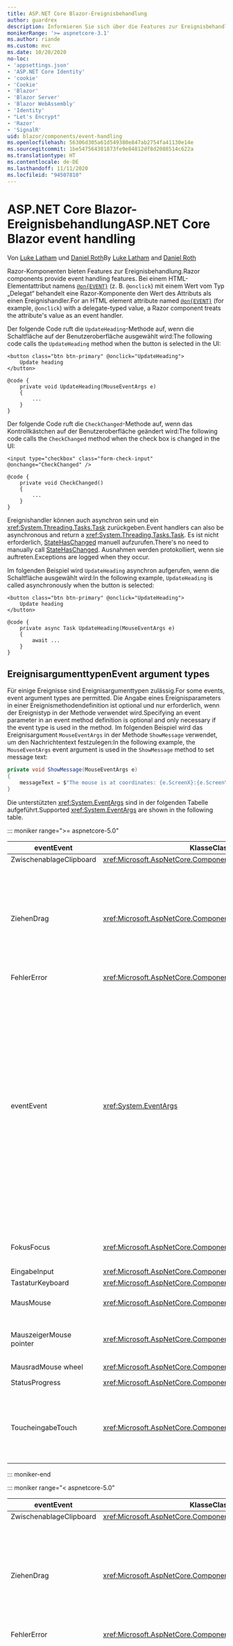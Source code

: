 ```yaml
---
title: ASP.NET Core Blazor-Ereignisbehandlung
author: guardrex
description: Informieren Sie sich über die Features zur Ereignisbehandlung von Blazor, einschließlich Ereignisargumenttypen, Ereignisrückrufe und die Verwaltung von standardmäßigen Browserereignissen.
monikerRange: '>= aspnetcore-3.1'
ms.author: riande
ms.custom: mvc
ms.date: 10/20/2020
no-loc:
- 'appsettings.json'
- 'ASP.NET Core Identity'
- 'cookie'
- 'Cookie'
- 'Blazor'
- 'Blazor Server'
- 'Blazor WebAssembly'
- 'Identity'
- "Let's Encrypt"
- 'Razor'
- 'SignalR'
uid: blazor/components/event-handling
ms.openlocfilehash: 56306d305a61d549380e847ab2754fa41130e14e
ms.sourcegitcommit: 1be547564381873fe9e84812df8d2088514c622a
ms.translationtype: HT
ms.contentlocale: de-DE
ms.lasthandoff: 11/11/2020
ms.locfileid: "94507810"
---
```

# <a name="aspnet-core-no-locblazor-event-handling"></a><span data-ttu-id="7d0a9-103">ASP.NET Core Blazor-Ereignisbehandlung</span><span class="sxs-lookup"><span data-stu-id="7d0a9-103">ASP.NET Core Blazor event handling</span></span>

<span data-ttu-id="7d0a9-104">Von [Luke Latham](https://github.com/guardrex) und [Daniel Roth](https://github.com/danroth27)</span><span class="sxs-lookup"><span data-stu-id="7d0a9-104">By [Luke Latham](https://github.com/guardrex) and [Daniel Roth](https://github.com/danroth27)</span></span>

<span data-ttu-id="7d0a9-105">Razor-Komponenten bieten Features zur Ereignisbehandlung.</span><span class="sxs-lookup"><span data-stu-id="7d0a9-105">Razor components provide event handling features.</span></span> <span data-ttu-id="7d0a9-106">Bei einem HTML-Elementattribut namens [`@on{EVENT}`](xref:mvc/views/razor#onevent) (z. B. `@onclick`) mit einem Wert vom Typ „Delegat“ behandelt eine Razor-Komponente den Wert des Attributs als einen Ereignishandler.</span><span class="sxs-lookup"><span data-stu-id="7d0a9-106">For an HTML element attribute named [`@on{EVENT}`](xref:mvc/views/razor#onevent) (for example, `@onclick`) with a delegate-typed value, a Razor component treats the attribute's value as an event handler.</span></span>

<span data-ttu-id="7d0a9-107">Der folgende Code ruft die `UpdateHeading`-Methode auf, wenn die Schaltfläche auf der Benutzeroberfläche ausgewählt wird:</span><span class="sxs-lookup"><span data-stu-id="7d0a9-107">The following code calls the `UpdateHeading` method when the button is selected in the UI:</span></span>

```razor
<button class="btn btn-primary" @onclick="UpdateHeading">
    Update heading
</button>

@code {
    private void UpdateHeading(MouseEventArgs e)
    {
        ...
    }
}
```

<span data-ttu-id="7d0a9-108">Der folgende Code ruft die `CheckChanged`-Methode auf, wenn das Kontrollkästchen auf der Benutzeroberfläche geändert wird:</span><span class="sxs-lookup"><span data-stu-id="7d0a9-108">The following code calls the `CheckChanged` method when the check box is changed in the UI:</span></span>

```razor
<input type="checkbox" class="form-check-input" @onchange="CheckChanged" />

@code {
    private void CheckChanged()
    {
        ...
    }
}
```

<span data-ttu-id="7d0a9-109">Ereignishandler können auch asynchron sein und ein <xref:System.Threading.Tasks.Task> zurückgeben.</span><span class="sxs-lookup"><span data-stu-id="7d0a9-109">Event handlers can also be asynchronous and return a <xref:System.Threading.Tasks.Task>.</span></span> <span data-ttu-id="7d0a9-110">Es ist nicht erforderlich, [StateHasChanged](xref:blazor/components/lifecycle#state-changes) manuell aufzurufen.</span><span class="sxs-lookup"><span data-stu-id="7d0a9-110">There's no need to manually call [StateHasChanged](xref:blazor/components/lifecycle#state-changes).</span></span> <span data-ttu-id="7d0a9-111">Ausnahmen werden protokolliert, wenn sie auftreten.</span><span class="sxs-lookup"><span data-stu-id="7d0a9-111">Exceptions are logged when they occur.</span></span>

<span data-ttu-id="7d0a9-112">Im folgenden Beispiel wird `UpdateHeading` asynchron aufgerufen, wenn die Schaltfläche ausgewählt wird:</span><span class="sxs-lookup"><span data-stu-id="7d0a9-112">In the following example, `UpdateHeading` is called asynchronously when the button is selected:</span></span>

```razor
<button class="btn btn-primary" @onclick="UpdateHeading">
    Update heading
</button>

@code {
    private async Task UpdateHeading(MouseEventArgs e)
    {
        await ...
    }
}
```

## <a name="event-argument-types"></a><span data-ttu-id="7d0a9-113">Ereignisargumenttypen</span><span class="sxs-lookup"><span data-stu-id="7d0a9-113">Event argument types</span></span>

<span data-ttu-id="7d0a9-114">Für einige Ereignisse sind Ereignisargumenttypen zulässig.</span><span class="sxs-lookup"><span data-stu-id="7d0a9-114">For some events, event argument types are permitted.</span></span> <span data-ttu-id="7d0a9-115">Die Angabe eines Ereignisparameters in einer Ereignismethodendefinition ist optional und nur erforderlich, wenn der Ereignistyp in der Methode verwendet wird.</span><span class="sxs-lookup"><span data-stu-id="7d0a9-115">Specifying an event parameter in an event method definition is optional and only necessary if the event type is used in the method.</span></span> <span data-ttu-id="7d0a9-116">Im folgenden Beispiel wird das Ereignisargument `MouseEventArgs` in der Methode `ShowMessage` verwendet, um den Nachrichtentext festzulegen:</span><span class="sxs-lookup"><span data-stu-id="7d0a9-116">In the following example, the `MouseEventArgs` event argument is used in the `ShowMessage` method to set message text:</span></span>

```csharp
private void ShowMessage(MouseEventArgs e)
{
    messageText = $"The mouse is at coordinates: {e.ScreenX}:{e.ScreenY}";
}
```

<span data-ttu-id="7d0a9-117">Die unterstützten <xref:System.EventArgs> sind in der folgenden Tabelle aufgeführt.</span><span class="sxs-lookup"><span data-stu-id="7d0a9-117">Supported <xref:System.EventArgs> are shown in the following table.</span></span>

::: moniker range=">= aspnetcore-5.0"

| <span data-ttu-id="7d0a9-118">event</span><span class="sxs-lookup"><span data-stu-id="7d0a9-118">Event</span></span>            | <span data-ttu-id="7d0a9-119">Klasse</span><span class="sxs-lookup"><span data-stu-id="7d0a9-119">Class</span></span>  | <span data-ttu-id="7d0a9-120">DOM-Ereignisse und -Hinweise</span><span class="sxs-lookup"><span data-stu-id="7d0a9-120">DOM events and notes</span></span> |
| ---------------- | ------ | -------------------- |
| <span data-ttu-id="7d0a9-121">Zwischenablage</span><span class="sxs-lookup"><span data-stu-id="7d0a9-121">Clipboard</span></span>        | <xref:Microsoft.AspNetCore.Components.Web.ClipboardEventArgs> | <span data-ttu-id="7d0a9-122">`oncut`, `oncopy`, `onpaste`</span><span class="sxs-lookup"><span data-stu-id="7d0a9-122">`oncut`, `oncopy`, `onpaste`</span></span> |
| <span data-ttu-id="7d0a9-123">Ziehen</span><span class="sxs-lookup"><span data-stu-id="7d0a9-123">Drag</span></span>             | <xref:Microsoft.AspNetCore.Components.Web.DragEventArgs> | <span data-ttu-id="7d0a9-124">`ondrag`, `ondragstart`, `ondragenter`, `ondragleave`, `ondragover`, `ondrop`, `ondragend`</span><span class="sxs-lookup"><span data-stu-id="7d0a9-124">`ondrag`, `ondragstart`, `ondragenter`, `ondragleave`, `ondragover`, `ondrop`, `ondragend`</span></span><br><br><span data-ttu-id="7d0a9-125"><xref:Microsoft.AspNetCore.Components.Web.DataTransfer> und <xref:Microsoft.AspNetCore.Components.Web.DataTransferItem> speichern gezogene Elementdaten.</span><span class="sxs-lookup"><span data-stu-id="7d0a9-125"><xref:Microsoft.AspNetCore.Components.Web.DataTransfer> and <xref:Microsoft.AspNetCore.Components.Web.DataTransferItem> hold dragged item data.</span></span><br><br><span data-ttu-id="7d0a9-126">Implementiert Drag & Drop in Blazor-Apps mit [JS-Interop](xref:blazor/call-javascript-from-dotnet) und der [HTML-Drag & Drop-API](https://developer.mozilla.org/docs/Web/API/HTML_Drag_and_Drop_API).</span><span class="sxs-lookup"><span data-stu-id="7d0a9-126">Implement drag and drop in Blazor apps using [JS interop](xref:blazor/call-javascript-from-dotnet) with [HTML Drag and Drop API](https://developer.mozilla.org/docs/Web/API/HTML_Drag_and_Drop_API).</span></span> |
| <span data-ttu-id="7d0a9-127">Fehler</span><span class="sxs-lookup"><span data-stu-id="7d0a9-127">Error</span></span>            | <xref:Microsoft.AspNetCore.Components.Web.ErrorEventArgs> | `onerror` |
| <span data-ttu-id="7d0a9-128">event</span><span class="sxs-lookup"><span data-stu-id="7d0a9-128">Event</span></span>            | <xref:System.EventArgs> | <span data-ttu-id="7d0a9-129">*Allgemein*</span><span class="sxs-lookup"><span data-stu-id="7d0a9-129">*General*</span></span><br><span data-ttu-id="7d0a9-130">`onactivate`, `onbeforeactivate`, `onbeforedeactivate`, `ondeactivate`, `onfullscreenchange`, `onfullscreenerror`, `onloadeddata`, `onloadedmetadata`, `onpointerlockchange`, `onpointerlockerror`, `onreadystatechange`, `onscroll`</span><span class="sxs-lookup"><span data-stu-id="7d0a9-130">`onactivate`, `onbeforeactivate`, `onbeforedeactivate`, `ondeactivate`, `onfullscreenchange`, `onfullscreenerror`, `onloadeddata`, `onloadedmetadata`, `onpointerlockchange`, `onpointerlockerror`, `onreadystatechange`, `onscroll`</span></span><br><br><span data-ttu-id="7d0a9-131">*Zwischenablage*</span><span class="sxs-lookup"><span data-stu-id="7d0a9-131">*Clipboard*</span></span><br><span data-ttu-id="7d0a9-132">`onbeforecut`, `onbeforecopy`, `onbeforepaste`</span><span class="sxs-lookup"><span data-stu-id="7d0a9-132">`onbeforecut`, `onbeforecopy`, `onbeforepaste`</span></span><br><br><span data-ttu-id="7d0a9-133">*Eingabe*</span><span class="sxs-lookup"><span data-stu-id="7d0a9-133">*Input*</span></span><br><span data-ttu-id="7d0a9-134">`oninvalid`, `onreset`, `onselect`, `onselectionchange`, `onselectstart`, `onsubmit`</span><span class="sxs-lookup"><span data-stu-id="7d0a9-134">`oninvalid`, `onreset`, `onselect`, `onselectionchange`, `onselectstart`, `onsubmit`</span></span><br><br><span data-ttu-id="7d0a9-135">*Medien*</span><span class="sxs-lookup"><span data-stu-id="7d0a9-135">*Media*</span></span><br><span data-ttu-id="7d0a9-136">`oncanplay`, `oncanplaythrough`, `oncuechange`, `ondurationchange`, `onemptied`, `onended`, `onpause`, `onplay`, `onplaying`, `onratechange`, `onseeked`, `onseeking`, `onstalled`, `onstop`, `onsuspend`, `ontimeupdate`, `ontoggle`, `onvolumechange`, `onwaiting`</span><span class="sxs-lookup"><span data-stu-id="7d0a9-136">`oncanplay`, `oncanplaythrough`, `oncuechange`, `ondurationchange`, `onemptied`, `onended`, `onpause`, `onplay`, `onplaying`, `onratechange`, `onseeked`, `onseeking`, `onstalled`, `onstop`, `onsuspend`, `ontimeupdate`, `ontoggle`, `onvolumechange`, `onwaiting`</span></span><br><br><span data-ttu-id="7d0a9-137"><xref:Microsoft.AspNetCore.Components.Web.EventHandlers> enthält Attribute zum Konfigurieren der Zuordnungen zwischen Ereignisnamen und Ereignisargumenttypen.</span><span class="sxs-lookup"><span data-stu-id="7d0a9-137"><xref:Microsoft.AspNetCore.Components.Web.EventHandlers> holds attributes to configure the mappings between event names and event argument types.</span></span> |
| <span data-ttu-id="7d0a9-138">Fokus</span><span class="sxs-lookup"><span data-stu-id="7d0a9-138">Focus</span></span>            | <xref:Microsoft.AspNetCore.Components.Web.FocusEventArgs> | <span data-ttu-id="7d0a9-139">`onfocus`, `onblur`, `onfocusin`, `onfocusout`</span><span class="sxs-lookup"><span data-stu-id="7d0a9-139">`onfocus`, `onblur`, `onfocusin`, `onfocusout`</span></span><br><br><span data-ttu-id="7d0a9-140">Umfasst nicht die Unterstützung für `relatedTarget`.</span><span class="sxs-lookup"><span data-stu-id="7d0a9-140">Doesn't include support for `relatedTarget`.</span></span> |
| <span data-ttu-id="7d0a9-141">Eingabe</span><span class="sxs-lookup"><span data-stu-id="7d0a9-141">Input</span></span>            | <xref:Microsoft.AspNetCore.Components.ChangeEventArgs> | <span data-ttu-id="7d0a9-142">`onchange`, `oninput`</span><span class="sxs-lookup"><span data-stu-id="7d0a9-142">`onchange`, `oninput`</span></span> |
| <span data-ttu-id="7d0a9-143">Tastatur</span><span class="sxs-lookup"><span data-stu-id="7d0a9-143">Keyboard</span></span>         | <xref:Microsoft.AspNetCore.Components.Web.KeyboardEventArgs> | <span data-ttu-id="7d0a9-144">`onkeydown`, `onkeypress`, `onkeyup`</span><span class="sxs-lookup"><span data-stu-id="7d0a9-144">`onkeydown`, `onkeypress`, `onkeyup`</span></span> |
| <span data-ttu-id="7d0a9-145">Maus</span><span class="sxs-lookup"><span data-stu-id="7d0a9-145">Mouse</span></span>            | <xref:Microsoft.AspNetCore.Components.Web.MouseEventArgs> | <span data-ttu-id="7d0a9-146">`onclick`, `oncontextmenu`, `ondblclick`, `onmousedown`, `onmouseup`, `onmouseover`, `onmousemove`, `onmouseout`</span><span class="sxs-lookup"><span data-stu-id="7d0a9-146">`onclick`, `oncontextmenu`, `ondblclick`, `onmousedown`, `onmouseup`, `onmouseover`, `onmousemove`, `onmouseout`</span></span> |
| <span data-ttu-id="7d0a9-147">Mauszeiger</span><span class="sxs-lookup"><span data-stu-id="7d0a9-147">Mouse pointer</span></span>    | <xref:Microsoft.AspNetCore.Components.Web.PointerEventArgs> | <span data-ttu-id="7d0a9-148">`onpointerdown`, `onpointerup`, `onpointercancel`, `onpointermove`, `onpointerover`, `onpointerout`, `onpointerenter`, `onpointerleave`, `ongotpointercapture`, `onlostpointercapture`</span><span class="sxs-lookup"><span data-stu-id="7d0a9-148">`onpointerdown`, `onpointerup`, `onpointercancel`, `onpointermove`, `onpointerover`, `onpointerout`, `onpointerenter`, `onpointerleave`, `ongotpointercapture`, `onlostpointercapture`</span></span> |
| <span data-ttu-id="7d0a9-149">Mausrad</span><span class="sxs-lookup"><span data-stu-id="7d0a9-149">Mouse wheel</span></span>      | <xref:Microsoft.AspNetCore.Components.Web.WheelEventArgs> | <span data-ttu-id="7d0a9-150">`onwheel`, `onmousewheel`</span><span class="sxs-lookup"><span data-stu-id="7d0a9-150">`onwheel`, `onmousewheel`</span></span> |
| <span data-ttu-id="7d0a9-151">Status</span><span class="sxs-lookup"><span data-stu-id="7d0a9-151">Progress</span></span>         | <xref:Microsoft.AspNetCore.Components.Web.ProgressEventArgs> | <span data-ttu-id="7d0a9-152">`onabort`, `onload`, `onloadend`, `onloadstart`, `onprogress`, `ontimeout`</span><span class="sxs-lookup"><span data-stu-id="7d0a9-152">`onabort`, `onload`, `onloadend`, `onloadstart`, `onprogress`, `ontimeout`</span></span> |
| <span data-ttu-id="7d0a9-153">Toucheingabe</span><span class="sxs-lookup"><span data-stu-id="7d0a9-153">Touch</span></span>            | <xref:Microsoft.AspNetCore.Components.Web.TouchEventArgs> | <span data-ttu-id="7d0a9-154">`ontouchstart`, `ontouchend`, `ontouchmove`, `ontouchenter`, `ontouchleave`, `ontouchcancel`</span><span class="sxs-lookup"><span data-stu-id="7d0a9-154">`ontouchstart`, `ontouchend`, `ontouchmove`, `ontouchenter`, `ontouchleave`, `ontouchcancel`</span></span><br><br><span data-ttu-id="7d0a9-155"><xref:Microsoft.AspNetCore.Components.Web.TouchPoint> stellt einen einzelnen Kontaktpunkt auf einem Gerät mit Berührungseingabe dar.</span><span class="sxs-lookup"><span data-stu-id="7d0a9-155"><xref:Microsoft.AspNetCore.Components.Web.TouchPoint> represents a single contact point on a touch-sensitive device.</span></span> |

::: moniker-end

::: moniker range="< aspnetcore-5.0"

| <span data-ttu-id="7d0a9-156">event</span><span class="sxs-lookup"><span data-stu-id="7d0a9-156">Event</span></span>            | <span data-ttu-id="7d0a9-157">Klasse</span><span class="sxs-lookup"><span data-stu-id="7d0a9-157">Class</span></span> | <span data-ttu-id="7d0a9-158">DOM-Ereignisse und -Hinweise</span><span class="sxs-lookup"><span data-stu-id="7d0a9-158">DOM events and notes</span></span> |
| ---------------- | ----- | -------------------- |
| <span data-ttu-id="7d0a9-159">Zwischenablage</span><span class="sxs-lookup"><span data-stu-id="7d0a9-159">Clipboard</span></span>        | <xref:Microsoft.AspNetCore.Components.Web.ClipboardEventArgs> | <span data-ttu-id="7d0a9-160">`oncut`, `oncopy`, `onpaste`</span><span class="sxs-lookup"><span data-stu-id="7d0a9-160">`oncut`, `oncopy`, `onpaste`</span></span> |
| <span data-ttu-id="7d0a9-161">Ziehen</span><span class="sxs-lookup"><span data-stu-id="7d0a9-161">Drag</span></span>             | <xref:Microsoft.AspNetCore.Components.Web.DragEventArgs> | <span data-ttu-id="7d0a9-162">`ondrag`, `ondragstart`, `ondragenter`, `ondragleave`, `ondragover`, `ondrop`, `ondragend`</span><span class="sxs-lookup"><span data-stu-id="7d0a9-162">`ondrag`, `ondragstart`, `ondragenter`, `ondragleave`, `ondragover`, `ondrop`, `ondragend`</span></span><br><br><span data-ttu-id="7d0a9-163"><xref:Microsoft.AspNetCore.Components.Web.DataTransfer> und <xref:Microsoft.AspNetCore.Components.Web.DataTransferItem> speichern gezogene Elementdaten.</span><span class="sxs-lookup"><span data-stu-id="7d0a9-163"><xref:Microsoft.AspNetCore.Components.Web.DataTransfer> and <xref:Microsoft.AspNetCore.Components.Web.DataTransferItem> hold dragged item data.</span></span><br><br><span data-ttu-id="7d0a9-164">Implementiert Drag & Drop in Blazor-Apps mit [JS-Interop](xref:blazor/call-javascript-from-dotnet) und der [HTML-Drag & Drop-API](https://developer.mozilla.org/docs/Web/API/HTML_Drag_and_Drop_API).</span><span class="sxs-lookup"><span data-stu-id="7d0a9-164">Implement drag and drop in Blazor apps using [JS interop](xref:blazor/call-javascript-from-dotnet) with [HTML Drag and Drop API](https://developer.mozilla.org/docs/Web/API/HTML_Drag_and_Drop_API).</span></span> |
| <span data-ttu-id="7d0a9-165">Fehler</span><span class="sxs-lookup"><span data-stu-id="7d0a9-165">Error</span></span>            | <xref:Microsoft.AspNetCore.Components.Web.ErrorEventArgs> | `onerror` |
| <span data-ttu-id="7d0a9-166">event</span><span class="sxs-lookup"><span data-stu-id="7d0a9-166">Event</span></span>            | <xref:System.EventArgs> | <span data-ttu-id="7d0a9-167">*Allgemein*</span><span class="sxs-lookup"><span data-stu-id="7d0a9-167">*General*</span></span><br><span data-ttu-id="7d0a9-168">`onactivate`, `onbeforeactivate`, `onbeforedeactivate`, `ondeactivate`, `onfullscreenchange`, `onfullscreenerror`, `onloadeddata`, `onloadedmetadata`, `onpointerlockchange`, `onpointerlockerror`, `onreadystatechange`, `onscroll`</span><span class="sxs-lookup"><span data-stu-id="7d0a9-168">`onactivate`, `onbeforeactivate`, `onbeforedeactivate`, `ondeactivate`, `onfullscreenchange`, `onfullscreenerror`, `onloadeddata`, `onloadedmetadata`, `onpointerlockchange`, `onpointerlockerror`, `onreadystatechange`, `onscroll`</span></span><br><br><span data-ttu-id="7d0a9-169">*Zwischenablage*</span><span class="sxs-lookup"><span data-stu-id="7d0a9-169">*Clipboard*</span></span><br><span data-ttu-id="7d0a9-170">`onbeforecut`, `onbeforecopy`, `onbeforepaste`</span><span class="sxs-lookup"><span data-stu-id="7d0a9-170">`onbeforecut`, `onbeforecopy`, `onbeforepaste`</span></span><br><br><span data-ttu-id="7d0a9-171">*Eingabe*</span><span class="sxs-lookup"><span data-stu-id="7d0a9-171">*Input*</span></span><br><span data-ttu-id="7d0a9-172">`oninvalid`, `onreset`, `onselect`, `onselectionchange`, `onselectstart`, `onsubmit`</span><span class="sxs-lookup"><span data-stu-id="7d0a9-172">`oninvalid`, `onreset`, `onselect`, `onselectionchange`, `onselectstart`, `onsubmit`</span></span><br><br><span data-ttu-id="7d0a9-173">*Medien*</span><span class="sxs-lookup"><span data-stu-id="7d0a9-173">*Media*</span></span><br><span data-ttu-id="7d0a9-174">`oncanplay`, `oncanplaythrough`, `oncuechange`, `ondurationchange`, `onemptied`, `onended`, `onpause`, `onplay`, `onplaying`, `onratechange`, `onseeked`, `onseeking`, `onstalled`, `onstop`, `onsuspend`, `ontimeupdate`, `onvolumechange`, `onwaiting`</span><span class="sxs-lookup"><span data-stu-id="7d0a9-174">`oncanplay`, `oncanplaythrough`, `oncuechange`, `ondurationchange`, `onemptied`, `onended`, `onpause`, `onplay`, `onplaying`, `onratechange`, `onseeked`, `onseeking`, `onstalled`, `onstop`, `onsuspend`, `ontimeupdate`, `onvolumechange`, `onwaiting`</span></span><br><br><span data-ttu-id="7d0a9-175"><xref:Microsoft.AspNetCore.Components.Web.EventHandlers> enthält Attribute zum Konfigurieren der Zuordnungen zwischen Ereignisnamen und Ereignisargumenttypen.</span><span class="sxs-lookup"><span data-stu-id="7d0a9-175"><xref:Microsoft.AspNetCore.Components.Web.EventHandlers> holds attributes to configure the mappings between event names and event argument types.</span></span> |
| <span data-ttu-id="7d0a9-176">Fokus</span><span class="sxs-lookup"><span data-stu-id="7d0a9-176">Focus</span></span>            | <xref:Microsoft.AspNetCore.Components.Web.FocusEventArgs> | <span data-ttu-id="7d0a9-177">`onfocus`, `onblur`, `onfocusin`, `onfocusout`</span><span class="sxs-lookup"><span data-stu-id="7d0a9-177">`onfocus`, `onblur`, `onfocusin`, `onfocusout`</span></span><br><br><span data-ttu-id="7d0a9-178">Umfasst nicht die Unterstützung für `relatedTarget`.</span><span class="sxs-lookup"><span data-stu-id="7d0a9-178">Doesn't include support for `relatedTarget`.</span></span> |
| <span data-ttu-id="7d0a9-179">Eingabe</span><span class="sxs-lookup"><span data-stu-id="7d0a9-179">Input</span></span>            | <xref:Microsoft.AspNetCore.Components.ChangeEventArgs> | <span data-ttu-id="7d0a9-180">`onchange`, `oninput`</span><span class="sxs-lookup"><span data-stu-id="7d0a9-180">`onchange`, `oninput`</span></span> |
| <span data-ttu-id="7d0a9-181">Tastatur</span><span class="sxs-lookup"><span data-stu-id="7d0a9-181">Keyboard</span></span>         | <xref:Microsoft.AspNetCore.Components.Web.KeyboardEventArgs> | <span data-ttu-id="7d0a9-182">`onkeydown`, `onkeypress`, `onkeyup`</span><span class="sxs-lookup"><span data-stu-id="7d0a9-182">`onkeydown`, `onkeypress`, `onkeyup`</span></span> |
| <span data-ttu-id="7d0a9-183">Maus</span><span class="sxs-lookup"><span data-stu-id="7d0a9-183">Mouse</span></span>            | <xref:Microsoft.AspNetCore.Components.Web.MouseEventArgs> | <span data-ttu-id="7d0a9-184">`onclick`, `oncontextmenu`, `ondblclick`, `onmousedown`, `onmouseup`, `onmouseover`, `onmousemove`, `onmouseout`</span><span class="sxs-lookup"><span data-stu-id="7d0a9-184">`onclick`, `oncontextmenu`, `ondblclick`, `onmousedown`, `onmouseup`, `onmouseover`, `onmousemove`, `onmouseout`</span></span> |
| <span data-ttu-id="7d0a9-185">Mauszeiger</span><span class="sxs-lookup"><span data-stu-id="7d0a9-185">Mouse pointer</span></span>    | <xref:Microsoft.AspNetCore.Components.Web.PointerEventArgs> | <span data-ttu-id="7d0a9-186">`onpointerdown`, `onpointerup`, `onpointercancel`, `onpointermove`, `onpointerover`, `onpointerout`, `onpointerenter`, `onpointerleave`, `ongotpointercapture`, `onlostpointercapture`</span><span class="sxs-lookup"><span data-stu-id="7d0a9-186">`onpointerdown`, `onpointerup`, `onpointercancel`, `onpointermove`, `onpointerover`, `onpointerout`, `onpointerenter`, `onpointerleave`, `ongotpointercapture`, `onlostpointercapture`</span></span> |
| <span data-ttu-id="7d0a9-187">Mausrad</span><span class="sxs-lookup"><span data-stu-id="7d0a9-187">Mouse wheel</span></span>      | <xref:Microsoft.AspNetCore.Components.Web.WheelEventArgs> | <span data-ttu-id="7d0a9-188">`onwheel`, `onmousewheel`</span><span class="sxs-lookup"><span data-stu-id="7d0a9-188">`onwheel`, `onmousewheel`</span></span> |
| <span data-ttu-id="7d0a9-189">Status</span><span class="sxs-lookup"><span data-stu-id="7d0a9-189">Progress</span></span>         | <xref:Microsoft.AspNetCore.Components.Web.ProgressEventArgs> | <span data-ttu-id="7d0a9-190">`onabort`, `onload`, `onloadend`, `onloadstart`, `onprogress`, `ontimeout`</span><span class="sxs-lookup"><span data-stu-id="7d0a9-190">`onabort`, `onload`, `onloadend`, `onloadstart`, `onprogress`, `ontimeout`</span></span> |
| <span data-ttu-id="7d0a9-191">Toucheingabe</span><span class="sxs-lookup"><span data-stu-id="7d0a9-191">Touch</span></span>            | <xref:Microsoft.AspNetCore.Components.Web.TouchEventArgs> | <span data-ttu-id="7d0a9-192">`ontouchstart`, `ontouchend`, `ontouchmove`, `ontouchenter`, `ontouchleave`, `ontouchcancel`</span><span class="sxs-lookup"><span data-stu-id="7d0a9-192">`ontouchstart`, `ontouchend`, `ontouchmove`, `ontouchenter`, `ontouchleave`, `ontouchcancel`</span></span><br><br><span data-ttu-id="7d0a9-193"><xref:Microsoft.AspNetCore.Components.Web.TouchPoint> stellt einen einzelnen Kontaktpunkt auf einem Gerät mit Berührungseingabe dar.</span><span class="sxs-lookup"><span data-stu-id="7d0a9-193"><xref:Microsoft.AspNetCore.Components.Web.TouchPoint> represents a single contact point on a touch-sensitive device.</span></span> |

::: moniker-end

<span data-ttu-id="7d0a9-194">Weitere Informationen finden Sie in den folgenden Ressourcen:</span><span class="sxs-lookup"><span data-stu-id="7d0a9-194">For more information, see the following resources:</span></span>

* <span data-ttu-id="7d0a9-195">[`EventArgs`-Klassen in der ASP.NET Core Verweisquelle (dotnet/aspnetcore `master` branch)](https://github.com/dotnet/aspnetcore/tree/master/src/Components/Web/src/Web).</span><span class="sxs-lookup"><span data-stu-id="7d0a9-195">[`EventArgs` classes in the ASP.NET Core reference source (dotnet/aspnetcore `master` branch)](https://github.com/dotnet/aspnetcore/tree/master/src/Components/Web/src/Web).</span></span> <span data-ttu-id="7d0a9-196">Der `master`-Branch stellt die API dar, die sich für das *nächste* ASP.NET Core-Release in Entwicklung befindet.</span><span class="sxs-lookup"><span data-stu-id="7d0a9-196">The `master` branch represents API under development for the *next* ASP.NET Core release.</span></span> <span data-ttu-id="7d0a9-197">Wählen Sie für das aktuelle Release den entsprechenden GitHub-Repositorybranch aus (z. B. `release/3.1`).</span><span class="sxs-lookup"><span data-stu-id="7d0a9-197">For the current release, select the appropriate GitHub repository branch (for example, `release/3.1`).</span></span>
* <span data-ttu-id="7d0a9-198">[MDN-Webdokumentationen: GlobalEventHandlers](https://developer.mozilla.org/docs/Web/API/GlobalEventHandlers): Enthält Informationen dazu, welche HTML-Elemente die einzelnen DOM-Ereignisse unterstützen.</span><span class="sxs-lookup"><span data-stu-id="7d0a9-198">[MDN web docs: GlobalEventHandlers](https://developer.mozilla.org/docs/Web/API/GlobalEventHandlers): Includes information on which HTML elements support each DOM event.</span></span>

## <a name="lambda-expressions"></a><span data-ttu-id="7d0a9-199">Lambdaausdrücke</span><span class="sxs-lookup"><span data-stu-id="7d0a9-199">Lambda expressions</span></span>

<span data-ttu-id="7d0a9-200">[Lambdaausdrücke](/dotnet/csharp/programming-guide/statements-expressions-operators/lambda-expressions) können ebenfalls verwendet werden:</span><span class="sxs-lookup"><span data-stu-id="7d0a9-200">[Lambda expressions](/dotnet/csharp/programming-guide/statements-expressions-operators/lambda-expressions) can also be used:</span></span>

```razor
<button @onclick="@(e => Console.WriteLine("Hello, world!"))">Say hello</button>
```

<span data-ttu-id="7d0a9-201">Es ist häufig praktisch, über zusätzliche Werte zusammenzuschlagen, z. B. bei der Iteration über eine Reihe von Elementen.</span><span class="sxs-lookup"><span data-stu-id="7d0a9-201">It's often convenient to close over additional values, such as when iterating over a set of elements.</span></span> <span data-ttu-id="7d0a9-202">Das folgende Beispiel erstellt drei Schaltflächen, die jeweils `UpdateHeading` aufrufen, wobei ein Ereignisargument (<xref:Microsoft.AspNetCore.Components.Web.MouseEventArgs>) und seine Schaltflächennummer (`buttonNumber`) übergeben werden, wenn sie auf der Benutzeroberfläche ausgewählt werden:</span><span class="sxs-lookup"><span data-stu-id="7d0a9-202">The following example creates three buttons, each of which calls `UpdateHeading` passing an event argument (<xref:Microsoft.AspNetCore.Components.Web.MouseEventArgs>) and its button number (`buttonNumber`) when selected in the UI:</span></span>

```razor
<h2>@message</h2>

@for (var i = 1; i < 4; i++)
{
    var buttonNumber = i;

    <button class="btn btn-primary"
            @onclick="@(e => UpdateHeading(e, buttonNumber))">
        Button #@i
    </button>
}

@code {
    private string message = "Select a button to learn its position.";

    private void UpdateHeading(MouseEventArgs e, int buttonNumber)
    {
        message = $"You selected Button #{buttonNumber} at " +
            $"mouse position: {e.ClientX} X {e.ClientY}.";
    }
}
```

> [!NOTE]
> <span data-ttu-id="7d0a9-203">Verwenden Sie **keine** Schleifenvariable direkt in einem Lambdaausdruck wie `i` im vorangehenden `for`-Schleifenbeispiel.</span><span class="sxs-lookup"><span data-stu-id="7d0a9-203">Do **not** use a loop variable directly in a lambda expression, such as `i` in the preceding `for` loop example.</span></span> <span data-ttu-id="7d0a9-204">Ansonsten wird dieselbe Variable von allen Lambdaausdrücken verwendet, sodass der gleiche Wert in allen Lambdaausdrücken verwendet wird.</span><span class="sxs-lookup"><span data-stu-id="7d0a9-204">Otherwise, the same variable is used by all lambda expressions, which results in use of the same value in all lambdas.</span></span> <span data-ttu-id="7d0a9-205">Erfassen Sie den Wert der Variable immer in einer lokalen Variable, und verwenden Sie diese anschließend.</span><span class="sxs-lookup"><span data-stu-id="7d0a9-205">Always capture the variable's value in a local variable and then use it.</span></span> <span data-ttu-id="7d0a9-206">Im vorangegangenen Beispiel wird die Schleifenvariable `i` `buttonNumber` zugewiesen.</span><span class="sxs-lookup"><span data-stu-id="7d0a9-206">In the preceding example, the loop variable `i` is assigned to `buttonNumber`.</span></span>

## <a name="eventcallback"></a><span data-ttu-id="7d0a9-207">EventCallback</span><span class="sxs-lookup"><span data-stu-id="7d0a9-207">EventCallback</span></span>

<span data-ttu-id="7d0a9-208">Ein häufiges Szenario mit geschachtelten Komponenten ist der Wunsch, die Methode einer übergeordneten Komponente auszuführen, wenn ein Ereignis einer untergeordneten Komponente eintritt.</span><span class="sxs-lookup"><span data-stu-id="7d0a9-208">A common scenario with nested components is the desire to run a parent component's method when a child component event occurs.</span></span> <span data-ttu-id="7d0a9-209">Das ein `onclick`-Ereignis in der untergeordneten Komponente auftritt, ist ein gängiger Anwendungsfall.</span><span class="sxs-lookup"><span data-stu-id="7d0a9-209">An `onclick` event occurring in the child component is a common use case.</span></span> <span data-ttu-id="7d0a9-210">Um Ereignisse komponentenübergreifend darzustellen, verwenden Sie ein <xref:Microsoft.AspNetCore.Components.EventCallback>.</span><span class="sxs-lookup"><span data-stu-id="7d0a9-210">To expose events across components, use an <xref:Microsoft.AspNetCore.Components.EventCallback>.</span></span> <span data-ttu-id="7d0a9-211">Eine übergeordnete Komponente kann dem <xref:Microsoft.AspNetCore.Components.EventCallback> einer untergeordneten Komponente eine Rückrufmethode zuweisen.</span><span class="sxs-lookup"><span data-stu-id="7d0a9-211">A parent component can assign a callback method to a child component's <xref:Microsoft.AspNetCore.Components.EventCallback>.</span></span>

<span data-ttu-id="7d0a9-212">Der `ChildComponent` in der Beispiel-App (`Components/ChildComponent.razor`) zeigt, wie der `onclick`-Handler einer Schaltfläche so eingerichtet ist, dass er einen <xref:Microsoft.AspNetCore.Components.EventCallback>-Delegaten von der `ParentComponent` des Beispiels empfängt.</span><span class="sxs-lookup"><span data-stu-id="7d0a9-212">The `ChildComponent` in the sample app (`Components/ChildComponent.razor`) demonstrates how a button's `onclick` handler is set up to receive an <xref:Microsoft.AspNetCore.Components.EventCallback> delegate from the sample's `ParentComponent`.</span></span> <span data-ttu-id="7d0a9-213">Der <xref:Microsoft.AspNetCore.Components.EventCallback> wird mit `MouseEventArgs` typisiert, was für ein `onclick`-Ereignis von einem Peripheriegerät geeignet ist:</span><span class="sxs-lookup"><span data-stu-id="7d0a9-213">The <xref:Microsoft.AspNetCore.Components.EventCallback> is typed with `MouseEventArgs`, which is appropriate for an `onclick` event from a peripheral device:</span></span>

[!code-razor[](../common/samples/5.x/BlazorWebAssemblySample/Components/ChildComponent.razor?highlight=5-7,17-18)]

<span data-ttu-id="7d0a9-214">Die `ParentComponent` legt die <xref:Microsoft.AspNetCore.Components.EventCallback%601> (`OnClickCallback`) des untergeordneten Elements auf seine `ShowMessage`-Methode fest.</span><span class="sxs-lookup"><span data-stu-id="7d0a9-214">The `ParentComponent` sets the child's <xref:Microsoft.AspNetCore.Components.EventCallback%601> (`OnClickCallback`) to its `ShowMessage` method.</span></span>

<span data-ttu-id="7d0a9-215">`Pages/ParentComponent.razor`:</span><span class="sxs-lookup"><span data-stu-id="7d0a9-215">`Pages/ParentComponent.razor`:</span></span>

```razor
@page "/ParentComponent"

<h1>Parent-child example</h1>

<ChildComponent Title="Panel Title from Parent"
                OnClickCallback="@ShowMessage">
    Content of the child component is supplied
    by the parent component.
</ChildComponent>

<p><b>@messageText</b></p>

@code {
    private string messageText;

    private void ShowMessage(MouseEventArgs e)
    {
        messageText = $"Blaze a new trail with Blazor! ({e.ScreenX}, {e.ScreenY})";
    }
}
```

<span data-ttu-id="7d0a9-216">Wenn die Schaltfläche in der `ChildComponent` ausgewählt ist:</span><span class="sxs-lookup"><span data-stu-id="7d0a9-216">When the button is selected in the `ChildComponent`:</span></span>

* <span data-ttu-id="7d0a9-217">Die `ShowMessage`-Methode von `ParentComponent` wird aufgerufen.</span><span class="sxs-lookup"><span data-stu-id="7d0a9-217">The `ParentComponent`'s `ShowMessage` method is called.</span></span> <span data-ttu-id="7d0a9-218">`messageText` wird aktualisiert und in der `ParentComponent` angezeigt.</span><span class="sxs-lookup"><span data-stu-id="7d0a9-218">`messageText` is updated and displayed in the `ParentComponent`.</span></span>
* <span data-ttu-id="7d0a9-219">Ein Aufruf von [`StateHasChanged`](xref:blazor/components/lifecycle#state-changes) ist in der Methode des Rückrufs (`ShowMessage`) nicht erforderlich.</span><span class="sxs-lookup"><span data-stu-id="7d0a9-219">A call to [`StateHasChanged`](xref:blazor/components/lifecycle#state-changes) isn't required in the callback's method (`ShowMessage`).</span></span> <span data-ttu-id="7d0a9-220"><xref:Microsoft.AspNetCore.Components.ComponentBase.StateHasChanged%2A> wird automatisch aufgerufen, um die `ParentComponent` zu rendern, so wie Ereignisse untergeordneter Elemente das Rendern von Komponenten in Ereignishandlern auslösen, die innerhalb des untergeordneten Elements ausgeführt werden.</span><span class="sxs-lookup"><span data-stu-id="7d0a9-220"><xref:Microsoft.AspNetCore.Components.ComponentBase.StateHasChanged%2A> is called automatically to rerender the `ParentComponent`, just as child events trigger component rerendering in event handlers that execute within the child.</span></span>

<span data-ttu-id="7d0a9-221"><xref:Microsoft.AspNetCore.Components.EventCallback> und <xref:Microsoft.AspNetCore.Components.EventCallback%601> gestatten asynchrone Delegate.</span><span class="sxs-lookup"><span data-stu-id="7d0a9-221"><xref:Microsoft.AspNetCore.Components.EventCallback> and <xref:Microsoft.AspNetCore.Components.EventCallback%601> permit asynchronous delegates.</span></span> <span data-ttu-id="7d0a9-222"><xref:Microsoft.AspNetCore.Components.EventCallback> ist schwach typisiert und erlaubt das Übergeben von Argumenten eines beliebigen Typs in `InvokeAsync(Object)`.</span><span class="sxs-lookup"><span data-stu-id="7d0a9-222"><xref:Microsoft.AspNetCore.Components.EventCallback> is weakly typed and allows passing any type argument in `InvokeAsync(Object)`.</span></span> <span data-ttu-id="7d0a9-223"><xref:Microsoft.AspNetCore.Components.EventCallback%601> ist stark typisiert und erfordert das Übergeben eines `T`-Arguments in `InvokeAsync(T)`, das `TValue` zugewiesen werden kann.</span><span class="sxs-lookup"><span data-stu-id="7d0a9-223"><xref:Microsoft.AspNetCore.Components.EventCallback%601> is strongly typed and requires passing a `T` argument in `InvokeAsync(T)` that's assignable to `TValue`.</span></span>

```razor
<ChildComponent 
    OnClickCallback="@(async () => { await Task.Yield(); messageText = "Blaze It!"; })" />
```

<span data-ttu-id="7d0a9-224">Rufen Sie ein <xref:Microsoft.AspNetCore.Components.EventCallback> oder <xref:Microsoft.AspNetCore.Components.EventCallback%601> mit <xref:Microsoft.AspNetCore.Components.EventCallback.InvokeAsync%2A> auf, und warten Sie auf das <xref:System.Threading.Tasks.Task>:</span><span class="sxs-lookup"><span data-stu-id="7d0a9-224">Invoke an <xref:Microsoft.AspNetCore.Components.EventCallback> or <xref:Microsoft.AspNetCore.Components.EventCallback%601> with <xref:Microsoft.AspNetCore.Components.EventCallback.InvokeAsync%2A> and await the <xref:System.Threading.Tasks.Task>:</span></span>

```csharp
await OnClickCallback.InvokeAsync(arg);
```

<span data-ttu-id="7d0a9-225">Verwenden Sie <xref:Microsoft.AspNetCore.Components.EventCallback> und <xref:Microsoft.AspNetCore.Components.EventCallback%601> für die Ereignisbehandlung und die Bindung von Komponentenparametern.</span><span class="sxs-lookup"><span data-stu-id="7d0a9-225">Use <xref:Microsoft.AspNetCore.Components.EventCallback> and <xref:Microsoft.AspNetCore.Components.EventCallback%601> for event handling and binding component parameters.</span></span>

<span data-ttu-id="7d0a9-226">Bevorzugen Sie das stark typisierte <xref:Microsoft.AspNetCore.Components.EventCallback%601> gegenüber dem <xref:Microsoft.AspNetCore.Components.EventCallback>.</span><span class="sxs-lookup"><span data-stu-id="7d0a9-226">Prefer the strongly typed <xref:Microsoft.AspNetCore.Components.EventCallback%601> over <xref:Microsoft.AspNetCore.Components.EventCallback>.</span></span> <span data-ttu-id="7d0a9-227"><xref:Microsoft.AspNetCore.Components.EventCallback%601> bietet den Benutzern der Komponente ein besseres Fehlerfeedback.</span><span class="sxs-lookup"><span data-stu-id="7d0a9-227"><xref:Microsoft.AspNetCore.Components.EventCallback%601> provides better error feedback to users of the component.</span></span> <span data-ttu-id="7d0a9-228">Ähnlich wie bei anderen UI-Ereignishandlern ist die Angabe des Ereignisparameters optional.</span><span class="sxs-lookup"><span data-stu-id="7d0a9-228">Similar to other UI event handlers, specifying the event parameter is optional.</span></span> <span data-ttu-id="7d0a9-229">Verwenden Sie <xref:Microsoft.AspNetCore.Components.EventCallback>, wenn kein Wert an den Rückruf übergeben wurde.</span><span class="sxs-lookup"><span data-stu-id="7d0a9-229">Use <xref:Microsoft.AspNetCore.Components.EventCallback> when there's no value passed to the callback.</span></span>

## <a name="prevent-default-actions"></a><span data-ttu-id="7d0a9-230">Verhindern von Standardaktionen</span><span class="sxs-lookup"><span data-stu-id="7d0a9-230">Prevent default actions</span></span>

<span data-ttu-id="7d0a9-231">Verwenden Sie das Direktivenattribut [`@on{EVENT}:preventDefault`](xref:mvc/views/razor#oneventpreventdefault), um die Standardaktion für ein Ereignis zu verhindern.</span><span class="sxs-lookup"><span data-stu-id="7d0a9-231">Use the [`@on{EVENT}:preventDefault`](xref:mvc/views/razor#oneventpreventdefault) directive attribute to prevent the default action for an event.</span></span>

<span data-ttu-id="7d0a9-232">Wenn ein Schlüssel auf einem Eingabegerät ausgewählt wird und der Elementfokus auf einem Textfeld liegt, zeigt ein Browser normalerweise das Zeichen des Schlüssels in dem Textfeld an.</span><span class="sxs-lookup"><span data-stu-id="7d0a9-232">When a key is selected on an input device and the element focus is on a text box, a browser normally displays the key's character in the text box.</span></span> <span data-ttu-id="7d0a9-233">Im folgenden Beispiel wird das Standardverhalten durch die Angabe des Direktivenattributs `@onkeypress:preventDefault` verhindert.</span><span class="sxs-lookup"><span data-stu-id="7d0a9-233">In the following example, the default behavior is prevented by specifying the `@onkeypress:preventDefault` directive attribute.</span></span> <span data-ttu-id="7d0a9-234">Der Zähler wird inkrementiert und der Schlüssel **+** wird nicht im Wert des `<input>`-Elements erfasst:</span><span class="sxs-lookup"><span data-stu-id="7d0a9-234">The counter increments, and the **+** key isn't captured into the `<input>` element's value:</span></span>

```razor
<input value="@count" @onkeypress="KeyHandler" @onkeypress:preventDefault />

@code {
    private int count = 0;

    private void KeyHandler(KeyboardEventArgs e)
    {
        if (e.Key == "+")
        {
            count++;
        }
    }
}
```

<span data-ttu-id="7d0a9-235">Die Angabe des Attributs `@on{EVENT}:preventDefault` ohne Wert ist gleichbedeutend mit `@on{EVENT}:preventDefault="true"`.</span><span class="sxs-lookup"><span data-stu-id="7d0a9-235">Specifying the `@on{EVENT}:preventDefault` attribute without a value is equivalent to `@on{EVENT}:preventDefault="true"`.</span></span>

<span data-ttu-id="7d0a9-236">Der Wert des Attributs kann auch ein Ausdruck sein.</span><span class="sxs-lookup"><span data-stu-id="7d0a9-236">The value of the attribute can also be an expression.</span></span> <span data-ttu-id="7d0a9-237">Im folgenden Beispiel ist `shouldPreventDefault` ein `bool`-Feld, das entweder auf `true` oder `false` festgelegt ist:</span><span class="sxs-lookup"><span data-stu-id="7d0a9-237">In the following example, `shouldPreventDefault` is a `bool` field set to either `true` or `false`:</span></span>

```razor
<input @onkeypress:preventDefault="shouldPreventDefault" />
```

## <a name="stop-event-propagation"></a><span data-ttu-id="7d0a9-238">Beenden der Ereignisweitergabe</span><span class="sxs-lookup"><span data-stu-id="7d0a9-238">Stop event propagation</span></span>

<span data-ttu-id="7d0a9-239">Verwenden Sie das Direktivenattribut [`@on{EVENT}:stopPropagation`](xref:mvc/views/razor#oneventstoppropagation), um die Ereignisweitergabe zu beenden.</span><span class="sxs-lookup"><span data-stu-id="7d0a9-239">Use the [`@on{EVENT}:stopPropagation`](xref:mvc/views/razor#oneventstoppropagation) directive attribute to stop event propagation.</span></span>

<span data-ttu-id="7d0a9-240">Im folgenden Beispiel verhindert das Aktivieren des Kontrollkästchens die Weitergabe von Klickereignissen des zweiten untergeordneten `<div>`-Elements an das übergeordnete `<div>`-Element:</span><span class="sxs-lookup"><span data-stu-id="7d0a9-240">In the following example, selecting the check box prevents click events from the second child `<div>` from propagating to the parent `<div>`:</span></span>

```razor
<label>
    <input @bind="stopPropagation" type="checkbox" />
    Stop Propagation
</label>

<div @onclick="OnSelectParentDiv">
    <h3>Parent div</h3>

    <div @onclick="OnSelectChildDiv">
        Child div that doesn't stop propagation when selected.
    </div>

    <div @onclick="OnSelectChildDiv" @onclick:stopPropagation="stopPropagation">
        Child div that stops propagation when selected.
    </div>
</div>

@code {
    private bool stopPropagation = false;

    private void OnSelectParentDiv() => 
        Console.WriteLine($"The parent div was selected. {DateTime.Now}");
    private void OnSelectChildDiv() => 
        Console.WriteLine($"A child div was selected. {DateTime.Now}");
}
```

::: moniker range=">= aspnetcore-5.0"

## <a name="focus-an-element"></a><span data-ttu-id="7d0a9-241">Fokussieren eines Elements</span><span class="sxs-lookup"><span data-stu-id="7d0a9-241">Focus an element</span></span>

<span data-ttu-id="7d0a9-242">Rufen Sie `FocusAsync` für einen [Elementverweis](xref:blazor/call-javascript-from-dotnet#capture-references-to-elements) auf, um den Fokus auf ein Element im Code zu platzieren:</span><span class="sxs-lookup"><span data-stu-id="7d0a9-242">Call `FocusAsync` on an [element reference](xref:blazor/call-javascript-from-dotnet#capture-references-to-elements) to focus an element in code:</span></span>

```razor
<input @ref="exampleInput" />

<button @onclick="ChangeFocus">Focus the Input Element</button>

@code {
    private ElementReference exampleInput;
    
    private async Task ChangeFocus()
    {
        await exampleInput.FocusAsync();
    }
}
```

::: moniker-end
